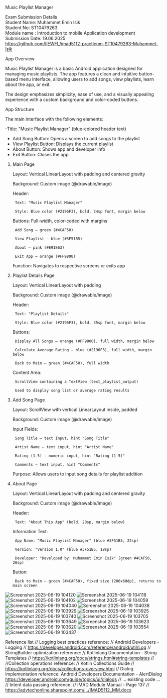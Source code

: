  Music Playlist Manager

Exam Submission Details  
Student Name: Muhammet Emin Isik  
Student No: ST10479263  
Module name :  Introduction to mobile Application development   
Submission Date: 19.06.2025  
https://github.com/IIEWFL/imad5112-practicum-ST10479263-Muhammet-Isik


 App Overview

Music Playlist Manager is a basic Android application designed for managing music playlists. The app features a clean and intuitive button-based menu interface, allowing users to add songs, view playlists, learn about the app, or exit.

The design emphasizes simplicity, ease of use, and a visually appealing experience with a custom background and color-coded buttons.


 App Structure

The main interface with the following elements:

-Title: "Music Playlist Manager" (blue-colored header text)
- Add Song Button: Opens a screen to add songs to the playlist
- View Playlist Button: Displays the current playlist
- About Button: Shows app and developer info
- Exit Button: Closes the app

1. Main Page

    Layout: Vertical LinearLayout with padding and centered gravity

    Background: Custom image (@drawable/image)

    Header:

        Text: "Music Playlist Manager"

        Style: Blue color (#2196F3), bold, 24sp font, margin below

    Buttons: Full-width, color-coded with margins

        Add Song — green (#4CAF50)

        View Playlist — blue (#3F51B5)

        About — pink (#E91E63)

        Exit App — orange (#FF9800)

    Function: Navigates to respective screens or exits app

2. Playlist Details Page

    Layout: Vertical LinearLayout with padding

    Background: Custom image (@drawable/image)

    Header:

        Text: "Playlist Details"

        Style: Blue color (#2196F3), bold, 35sp font, margin below

    Buttons:

        Display All Songs — orange (#FF9800), full width, margin below

        Calculate Average Rating — blue (#2196F3), full width, margin below

        Back to Main — green (#4CAF50), full width

    Content Area:

        ScrollView containing a TextView (text_playlist_output)

        Used to display song list or average rating results

3. Add Song Page

    Layout: ScrollView with vertical LinearLayout inside, padded

    Background: Custom image (@drawable/image)

    Input Fields:

        Song Title — text input, hint "Song Title"

        Artist Name — text input, hint "Artist Name"

        Rating (1-5) — numeric input, hint "Rating (1-5)"

        Comments — text input, hint "Comments"

    Purpose: Allows users to input song details for playlist addition

4. About Page

    Layout: Vertical LinearLayout with padding and centered gravity

    Background: Custom image (@drawable/image)

    Header:

        Text: "About This App" (bold, 28sp, margin below)

    Information Text:

        App Name: "Music Playlist Manager" (blue #3F51B5, 22sp)

        Version: "Version 1.0" (blue #3F51B5, 18sp)

        Developer: "Developed by: Muhammet Emin Isik" (green #4CAF50, 20sp)

    Button:

        Back to Main — green (#4CAF50), fixed size (200x60dp), returns to main screen

![Screenshot 2025-06-19 104120](https://github.com/user-attachments/assets/77f49a86-f599-4a05-99db-424babb542d1)
![Screenshot 2025-06-19 104118](https://github.com/user-attachments/assets/18f32e92-e392-4429-a058-08207c4f0929)
![Screenshot 2025-06-19 104102](https://github.com/user-attachments/assets/bdd7e1f0-01ff-4b5c-be57-1a44824996f2)
![Screenshot 2025-06-19 104059](https://github.com/user-attachments/assets/6483ba8a-4130-46d0-9286-8892fff367e2)
![Screenshot 2025-06-19 104040](https://github.com/user-attachments/assets/f7a53755-435d-45d7-887e-c6a39d21e4ed)
![Screenshot 2025-06-19 104038](https://github.com/user-attachments/assets/12a4a705-17cc-470d-a291-882f0d62b69c)
![Screenshot 2025-06-19 103929](https://github.com/user-attachments/assets/c4e7e357-8325-468a-9efa-95fddedb4333)
![Screenshot 2025-06-19 103925](https://github.com/user-attachments/assets/8e407fa4-c683-4624-af7f-98e17da6488f)
![Screenshot 2025-06-19 103740](https://github.com/user-attachments/assets/d2fca85a-381c-4740-a0c5-3431c67bbf2a)
![Screenshot 2025-06-19 103705](https://github.com/user-attachments/assets/afcb1998-693c-4b6d-a009-c2bc90017746)
![Screenshot 2025-06-19 103649](https://github.com/user-attachments/assets/1666d65a-877f-4591-beec-e236e65b8de1)
![Screenshot 2025-06-19 103623](https://github.com/user-attachments/assets/1fe88e1a-c3d9-4bfe-b46b-76fc084a9244)
![Screenshot 2025-06-19 103620](https://github.com/user-attachments/assets/441b59d5-c433-49c5-940f-7f55695bba64)
![Screenshot 2025-06-19 103554](https://github.com/user-attachments/assets/a56ca0c9-754e-4cb3-93ed-a02f52477095)
![Screenshot 2025-06-19 103437](https://github.com/user-attachments/assets/3688a8ad-deb3-4b61-8976-bee9d804d105)


Reference list 
// Logging best practices reference:
//  Android Developers - Logging
//  https://developer.android.com/reference/android/util/Log
// StringBuilder optimization reference:
//  Kotlinlang Documentation - String Templates
//  https://kotlinlang.org/docs/strings.html#string-templates
//
//Collection operations reference:
//  Kotlin Collections Guide
//  https://kotlinlang.org/docs/collections-overview.html
// Dialog implementation reference:
   Android Developers Documentation - AlertDialog
   https://developer.android.com/guide/topics/ui/dialogs
 // ... existing code ...
//  Intent data passing reference:
    //  IMAD Module Manual - Page 137
    //  https://advtechonline.sharepoint.com/.../IMAD5112_MM.docx

    
    





